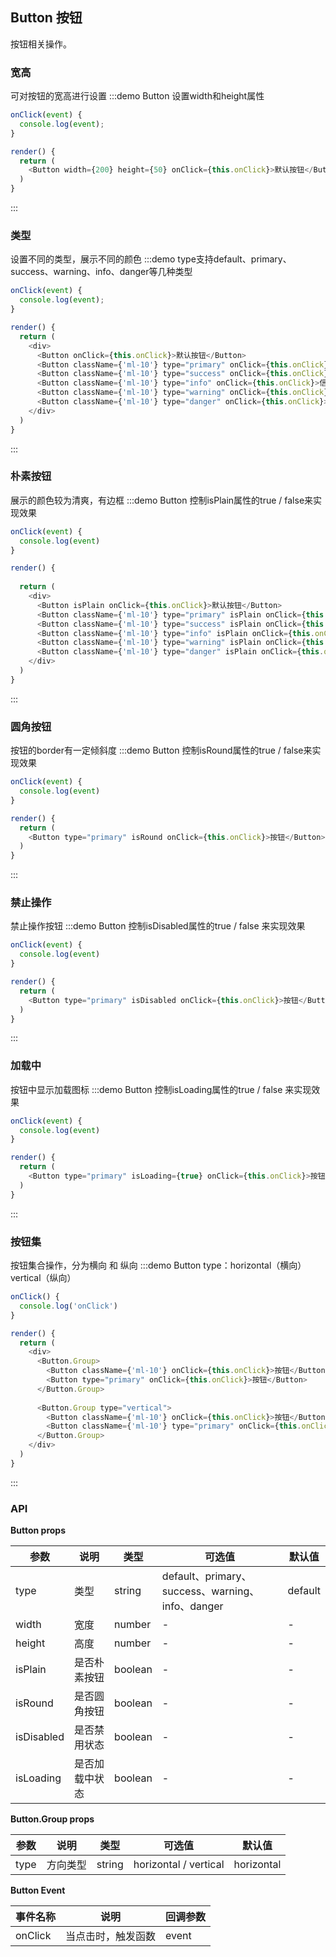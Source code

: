 ## Button 按钮

按钮相关操作。


### 宽高
可对按钮的宽高进行设置
:::demo Button 设置width和height属性
```js
onClick(event) {
  console.log(event);
}

render() {
  return (
    <Button width={200} height={50} onClick={this.onClick}>默认按钮</Button>
  )
}
```
:::


### 类型
设置不同的类型，展示不同的颜色 
:::demo type支持default、primary、success、warning、info、danger等几种类型
```js
onClick(event) {
  console.log(event);
}

render() {
  return (
    <div>
      <Button onClick={this.onClick}>默认按钮</Button>
      <Button className={'ml-10'} type="primary" onClick={this.onClick}>主要按钮</Button>
      <Button className={'ml-10'} type="success" onClick={this.onClick}>成功按钮</Button>
      <Button className={'ml-10'} type="info" onClick={this.onClick}>信息按钮</Button>
      <Button className={'ml-10'} type="warning" onClick={this.onClick}>警告按钮</Button>
      <Button className={'ml-10'} type="danger" onClick={this.onClick}>危险按钮</Button>
    </div>
  )
}
```
:::


### 朴素按钮
展示的颜色较为清爽，有边框 
:::demo Button 控制isPlain属性的true / false来实现效果
```js
onClick(event) {
  console.log(event)
}

render() {
  
  return (
    <div>
      <Button isPlain onClick={this.onClick}>默认按钮</Button>
      <Button className={'ml-10'} type="primary" isPlain onClick={this.onClick}>主要按钮</Button>
      <Button className={'ml-10'} type="success" isPlain onClick={this.onClick}>成功按钮</Button>
      <Button className={'ml-10'} type="info" isPlain onClick={this.onClick}>信息按钮</Button>
      <Button className={'ml-10'} type="warning" isPlain onClick={this.onClick}>警告按钮</Button>
      <Button className={'ml-10'} type="danger" isPlain onClick={this.onClick}>危险按钮</Button>
    </div>
  )
}
```
:::


### 圆角按钮
按钮的border有一定倾斜度 
:::demo Button 控制isRound属性的true / false来实现效果
```js
onClick(event) {
  console.log(event)
}

render() {
  return (
    <Button type="primary" isRound onClick={this.onClick}>按钮</Button>
  )
}
```
:::


### 禁止操作
禁止操作按钮
:::demo Button 控制isDisabled属性的true / false 来实现效果
```js
onClick(event) {
  console.log(event)
}

render() {
  return (
    <Button type="primary" isDisabled onClick={this.onClick}>按钮</Button>
  )
}
```
:::


### 加载中
按钮中显示加载图标
:::demo Button 控制isLoading属性的true / false 来实现效果
```js
onClick(event) {
  console.log(event)
}

render() {
  return (
    <Button type="primary" isLoading={true} onClick={this.onClick}>按钮</Button>
  )
}
```
:::


### 按钮集
按钮集合操作，分为横向 和 纵向 
:::demo Button type：horizontal（横向）vertical（纵向）
```js
onClick() {
  console.log('onClick')
}

render() {
  return (
    <div>
      <Button.Group>
        <Button className={'ml-10'} onClick={this.onClick}>按钮</Button>
        <Button type="primary" onClick={this.onClick}>按钮</Button>
      </Button.Group>
    
      <Button.Group type="vertical">
        <Button className={'ml-10'} onClick={this.onClick}>按钮</Button>
        <Button className={'ml-10'} type="primary" onClick={this.onClick}>按钮</Button>
      </Button.Group>    
    </div>
  )
}
```
:::


### API

**Button props**

| 参数      | 说明          | 类型      | 可选值                           | 默认值  |
|---------- |-------------- |---------- |--------------------------------  |-------- |
| type| 类型 | string | default、primary、success、warning、info、danger | default |
| width | 宽度 | number | - | - |
| height | 高度 | number | - | - |
| isPlain | 是否朴素按钮 | boolean | - | - |
| isRound | 是否圆角按钮 | boolean | - | - |
| isDisabled | 是否禁用状态 | boolean | - | - |
| isLoading | 是否加载中状态 | boolean | - | - |

**Button.Group props**

| 参数      | 说明          | 类型      | 可选值                           | 默认值  |
|---------- |-------------- |---------- |--------------------------------  |-------- |
| type | 方向类型 | string | horizontal / vertical | horizontal |

**Button Event**

| 事件名称 | 说明 | 回调参数 |
|---------- |-------- |---------- |
| onClick | 当点击时，触发函数 | event |